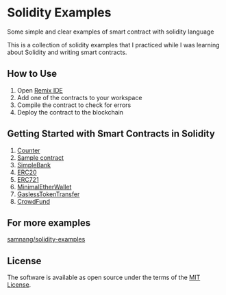 # Solidity Examples
Some simple and clear examples of smart contract with solidity language

This is a collection of solidity examples that I practiced while I was learning about Solidity and writing smart contracts.

## How to Use

1. Open [Remix IDE](https://remix.ethereum.org/)
2. Add one of the contracts to your workspace
3. Compile the contract to check for errors
4. Deploy the contract to the blockchain


## Getting Started with Smart Contracts in Solidity

1. [Counter](Contracts/00_Counter)
2. [Sample contract](Contracts/01_Sample_contract)
3. [SimpleBank](Contracts/02_SimpleBank)
4. [ERC20](Contracts/03_ERC20)
5. [ERC721](Contracts/04_ERC721)
6. [MinimalEtherWallet](Contracts/05_MinimalEtherWallet)
7. [GaslessTokenTransfer](Contracts/06_GaslessTokenTransfer)
8. [CrowdFund](Contracts/07_CrowdFund)


## For more examples

[samnang/solidity-examples](https://github.com/samnang/solidity-examples)


## License

The software is available as open source under the terms of the [MIT License](http://opensource.org/licenses/MIT).
